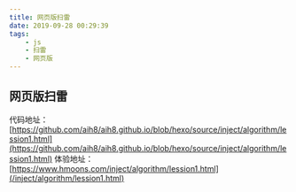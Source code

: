 ```yaml
---
title: 网页版扫雷
date: 2019-09-28 00:29:39
tags:
    - js
    - 扫雷
    - 网页版
---
```


## 网页版扫雷
代码地址： [https://github.com/aih8/aih8.github.io/blob/hexo/source/inject/algorithm/lession1.html](https://github.com/aih8/aih8.github.io/blob/hexo/source/inject/algorithm/lession1.html)
体验地址： [https://www.hmoons.com/inject/algorithm/lession1.html](/inject/algorithm/lession1.html)

